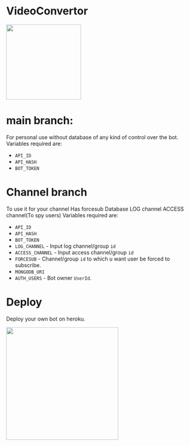# VideoConvertor

<p><a href="https://heroku.com/deploy"> <img src="https://img.shields.io/badge/Telegram-Join%20Telegram%20Group-gold?style=for-the-badge&logo=telegram" width="200""/></a></p>

# main branch:
For personal use without database of any kind of control over the bot.
Variables required are:
* `API_ID`
* `API_HASH`
* `BOT_TOKEN`

# Channel branch
To use it for your channel
Has forcesub
Database
LOG channel 
ACCESS channel(To spy users)
Variables required are:
* `API_ID`
* `API_HASH`
* `BOT_TOKEN`
* `LOG_CHANNEL` - Input log channel/group `id`
* `ACCESS_CHANNEL` - Input access channel/group `id`
* `FORCESUB` - Channel/group `id` to which u want user be forced to subscribe.
* `MONGODB_URI`
* `AUTH_USERS` - Bot owner `UserId`.

# Deploy

Deploy your own bot on heroku.

<p><a href="https://heroku.com/deploy"> <img src="https://img.shields.io/badge/Deploy%20To%20Heroku-black?style=for-the-badge&logo=heroku" width="300""/></a></p>
